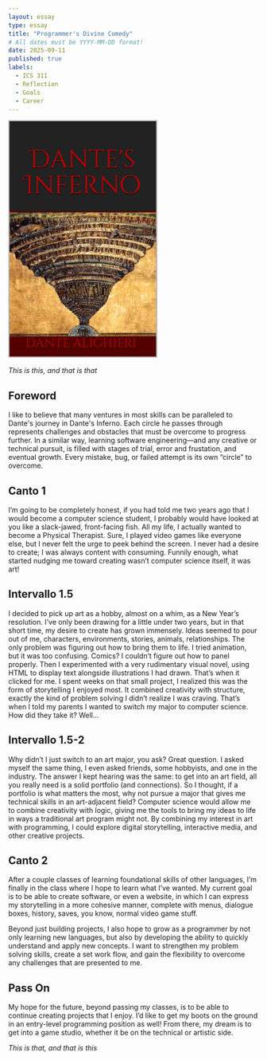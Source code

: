 ```yaml
---
layout: essay
type: essay
title: "Programmer's Divine Comedy"
# All dates must be YYYY-MM-DD format!
date: 2025-09-11
published: true
labels:
  - ICS 311
  - Reflection
  - Goals
  - Career
---
```


<img width="300px" class="rounded float-start pe-4" src="../img/inferno.jpg">

*This is this, and that is that*

## Foreword

I like to believe that many ventures in most skills can be paralleled to Dante's journey in Dante's Inferno. Each circle he passes through represents challenges and obstacles that must be overcome to progress further. In a similar way, learning software engineering—and any creative or technical pursuit, is filled with stages of trial, error and frustation, and eventual growth. Every mistake, bug, or failed attempt is its own “circle” to overcome.

## Canto 1

I’m going to be completely honest, if you had told me two years ago that I would become a computer science student, I probably would have looked at you like a slack-jawed, front-facing fish. All my life, I actually wanted to become a Physical Therapist. Sure, I played video games like everyone else, but I never felt the urge to peek behind the screen. I never had a desire to create; I was always content with consuming. Funnily enough, what started nudging me toward creating wasn’t computer science itself, it was art!

## Intervallo 1.5

I decided to pick up art as a hobby, almost on a whim, as a New Year’s resolution. I’ve only been drawing for a little under two years, but in that short time, my desire to create has grown immensely. Ideas seemed to pour out of me, characters, environments, stories, animals, relationships. The only problem was figuring out how to bring them to life. I tried animation, but it was too confusing. Comics? I couldn’t figure out how to panel properly. Then I experimented with a very rudimentary visual novel, using HTML to display text alongside illustrations I had drawn.
That’s when it clicked for me. I spent weeks on that small project, I realized this was the form of storytelling I enjoyed most. It combined creativity with structure, exactly the kind of problem solving I didn’t realize I was craving. That’s when I told my parents I wanted to switch my major to computer science. How did they take it? Well… 

## Intervallo 1.5-2

Why didn’t I just switch to an art major, you ask? Great question. I asked myself the same thing, I even asked friends, some hobbyists, and one in the industry. The answer I kept hearing was the same: to get into an art field, all you really need is a solid portfolio (and connections). So I thought, if a portfolio is what matters the most, why not pursue a major that gives me technical skills in an art-adjacent field? Computer science would allow me to combine creativity with logic, giving me the tools to bring my ideas to life in ways a traditional art program might not. By combining my interest in art with programming, I could explore digital storytelling, interactive media, and other creative projects.

## Canto 2

After a couple classes of learning foundational skills of other languages, I’m finally in the class where I hope to learn what I’ve wanted. My current goal is to be able to create software, or even a website, in which I can express my storytelling in a more cohesive manner, complete with menus, dialogue boxes, history, saves, you know, normal video game stuff.

Beyond just building projects, I also hope to grow as a programmer by not only learning new languages, but also by developing the ability to quickly understand and apply new concepts. I want to strengthen my problem solving skills, create a set work flow, and gain the flexibility to overcome any challenges that are presented to me.

## Pass On

My hope for the future, beyond passing my classes, is to be able to continue creating projects that I enjoy. I’d like to get my boots on the ground in an entry-level programming position as well! From there, my dream is to get into a game studio, whether it be on the technical or artistic side.

*This is that, and that is this*

